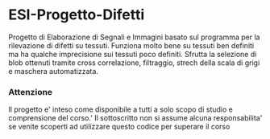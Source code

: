 # ESI-Progetto-Difetti
Progetto di Elaborazione di Segnali e Immagini basato sul programma per la rilevazione di difetti su tessuti. 
Funziona molto bene su tessuti ben definiti ma ha qualche imprecisione sui tessuti poco definiti.
Sfrutta la selezione di blob ottenuti tramite cross correlazione, filtraggio, strech della scala di grigi e maschera automatizzata.

### Attenzione
Il progetto e' inteso come disponibile a tutti a solo scopo di studio e comprensione del corso.'
Il sottoscritto non si assume alcuna responsabilita' se venite scoperti ad utilizzare questo codice per superare il corso

